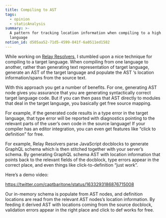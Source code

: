 ```yaml
---
title: Compiling to AST
tags:
  - opinion
  - staticAnalysis
summary: >-
  A pattern for tracking location information when compiling to a high level
  language
notion_id: d505aa52-71d5-4599-841f-6a0511ed1582
---
```

While working on [Relay Resolvers](https://relay.dev/docs/guides/relay-resolvers/), I stumbled upon a nice technique for compiling to a target language. When compiling from one language to another, rather than generating text representation of target language, generate an AST of the target language and populate the AST ‘s location information/spans from the source text.

With this approach you get a number of benefits. For one, generating AST node gives you assurance that you are generating syntactically correct target language code. But if you can then pass that AST directly to modules that deal in the target language, you basically get free source mapping.

For example, if the generated code results in a type error in the target language, that type error will be reported with diagnostics pointing to the relevant parts of the user’s own code in the source language! If your compiler has an editor integration, you can even get features like “click to definition” for free.

For example, Relay Resolvers parse JavaScript docblocks to generate GraphQL schema which is then stitched together with your server’s schema. By generating GraphQL schema AST with location information that points back to the relevant fields of the docblock, type errors appear in the correct place, and even things like click-to-definition “just work”.

Here’s a demo video:

<https://twitter.com/captbaritone/status/1633293186876715008>

Our in-memory schema is populate from AST nodes, and definition locations are read from the relevant AST nodes’s location information. By feeding it derived AST with locations coming from the source docblock, validation errors appear in the right place and click to def works for free.
